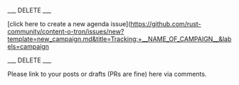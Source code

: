 ___ DELETE ___

[click here to create a new agenda issue](https://github.com/rust-community/content-o-tron/issues/new?template=new_campaign.md&title=Tracking:+__NAME_OF_CAMPAIGN__&labels=campaign

___ DELETE ___

Please link to your posts or drafts (PRs are fine) here via comments.

